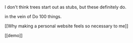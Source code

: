 I don't think trees start out as stubs, but these definitely do. 

in the vein of Do 100 things.

[[Why making a personal website feels so necessary to me]]

[[demo]]
